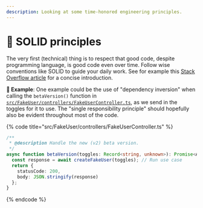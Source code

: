 ```yaml
---
description: Looking at some time-honored engineering principles.
---
```


# 🧱 SOLID principles

The very first (technical) thing is to respect that good code, despite programming language, is good code even over time. Follow wise conventions like SOLID to guide your daily work. See for example this [Stack Overflow article](https://stackoverflow.blog/2021/11/01/why-solid-principles-are-still-the-foundation-for-modern-software-architecture/) for a concise introduction.

**🎯 Example**: One example could be the use of "dependency inversion" when calling the `betaVersion()` function in [`src/FakeUser/controllers/FakeUserController.ts`](https://github.com/mikaelvesavuori/better-apis-workshop/blob/main/src/FakeUser/controllers/FakeUserController.ts), as we send in the toggles for it to use. The "single responsibility principle" should hopefully also be evident throughout most of the code.

{% code title="src/FakeUser/controllers/FakeUserController.ts" %}
```typescript
/**
 * @description Handle the new (v2) beta version.
 */
async function betaVersion(toggles: Record<string, unknown>): Promise<APIGatewayProxyResult> {
  const response = await createFakeUser(toggles); // Run use case
  return {
    statusCode: 200,
    body: JSON.stringify(response)
  };
}
```
{% endcode %}
